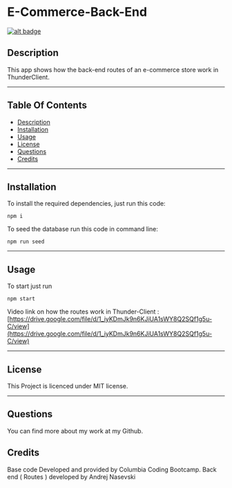 # E-Commerce-Back-End

[![alt badge](https://img.shields.io/badge/licence-MIT-blue)](https://opensource.org/license/mit/)

## Description

This app shows how the back-end routes of an e-commerce store work in ThunderClient. 

---

## Table Of Contents
                             
- [Description](#description)
- [Installation](#installation)
- [Usage](#usage)
- [License](#license)
- [Questions](#questions)
- [Credits](#credits)

---

## Installation

To install the required dependencies, just run this code: 

```
npm i
```
To seed the database run this code in command line:

```
npm run seed
```
---

## Usage

To start just run 
```
npm start
```

Video link on how the routes work in Thunder-Client : [https://drive.google.com/file/d/1_iyKDmJk9n6KJiUA1sWY8Q2SQf1g5u-C/view](https://drive.google.com/file/d/1_iyKDmJk9n6KJiUA1sWY8Q2SQf1g5u-C/view)

---

## License

This Project is licenced under MIT license.

---



## Questions

You can find more about my work at my Github.

## Credits

Base code Developed and provided by Columbia Coding Bootcamp.
Back end ( Routes ) developed by Andrej Nasevski
